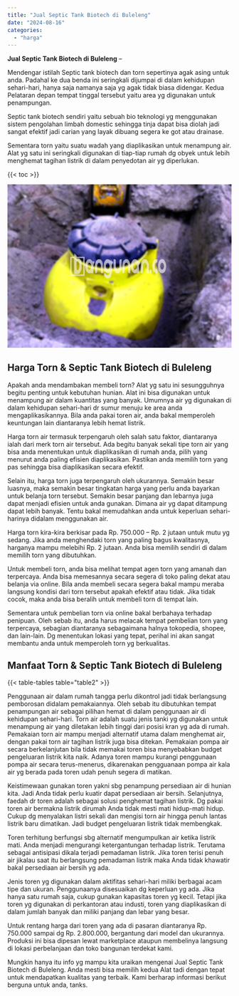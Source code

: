 ```yaml
---
title: "Jual Septic Tank Biotech di Buleleng"
date: "2024-08-16"
categories: 
  - "harga"
---
```


**Jual Septic Tank Biotech di Buleleng** –

Mendengar istilah Septic tank biotech dan torn sepertinya agak asing untuk anda. Padahal ke dua benda ini seringkali dijumpai di dalam kehidupan sehari-hari, hanya saja namanya saja yg agak tidak biasa didengar. Kedua Pelataran depan tempat tinggal tersebut yaitu area yg digunakan untuk penampungan.

Septic tank biotech sendiri yaitu sebuah bio teknologi yg menggunakan sistem pengolahan limbah domestic sehingga tinja dapat bisa diolah jadi sangat efektif jadi carian yang layak dibuang segera ke got atau drainase.

Sementara torn yaitu suatu wadah yang diaplikasikan untuk menampung air. Alat yg satu ini seringkali digunakan di tiap-tiap rumah dg obyek untuk lebih menghemat tagihan listrik di dalam penyedotan air yg diperlukan.

{{< toc >}}

![Jual Septic Tank Biotech di Buleleng](/images/jual-bio-septictank-43.png)

## Harga Torn & Septic Tank Biotech di Buleleng

Apakah anda mendambakan membeli torn? Alat yg satu ini sesungguhnya begitu penting untuk kebutuhan hunian. Alat ini bisa digunakan untuk menampung air dalam kuantitas yang banyak. Umumnya air yg digunakan di dalam kehidupan sehari-hari dr sumur menuju ke area anda mengaplikasikannya. Bila anda pakai toren air, anda bakal memperoleh keuntungan lain diantaranya lebih hemat listrik.

Harga torn air termasuk terpengaruh oleh salah satu faktor, diantaranya ialah dari merk torn air tersebut. Ada begitu banyak sekali tipe torn air yang bisa anda menentukan untuk diaplikasikan di rumah anda, pilih yang menurut anda paling efisien diaplikasikan. Pastikan anda memilih torn yang pas sehingga bisa diaplikasikan secara efektif.

Selain itu, harga torn juga terpengaruh oleh ukurannya. Semakin besar luasnya, maka semakin besar tingkatan harga yang perlu anda bayarkan untuk belanja torn tersebut. Semakin besar panjang dan lebarnya juga dapat menjadi efisien untuk anda gunakan. Dimana air yg dapat ditampung dapat lebih banyak. Tentu bakal memudahkan anda untuk keperluan sehari-harinya didalam menggunakan air.

Harga torn kira-kira berkisar pada Rp. 750.000 – Rp. 2 jutaan untuk mutu yg sedang. Jika anda menghendaki torn yang paling bagus kwalitasnya, harganya mampu melebihi Rp. 2 jutaan. Anda bisa memilih sendiri di dalam memilih torn yang dibutuhkan.

Untuk membeli torn, anda bisa melihat tempat agen torn yang amanah dan terpercaya. Anda bisa memesannya secara segera di toko paling dekat atau belanja via online. Bila anda membeli secara segera bakal mampu meraba langsung kondisi dari torn tersebut apakah efektif atau tidak. Jika tidak cocok, maka anda bisa beralih untuk membeli torn di tempat lain.

Sementara untuk pembelian torn via online bakal berbahaya terhadap penipuan. Oleh sebab itu, anda harus melacak tempat pembelian torn yang terpercaya, sebagian diantaranya sebagaimana halnya tokopedia, shopee, dan lain-lain. Dg menentukan lokasi yang tepat, perihal ini akan sangat membantu anda untuk memperoleh torn yg berkualitas.

## Manfaat Torn & Septic Tank Biotech di Buleleng

{{< table-tables table="table2" >}}

Penggunaan air dalam rumah tangga perlu dikontrol jadi tidak berlangsung pemborosan didalam pemakaiannya. Oleh sebab itu dibutuhkan tempat penampungan air sebagai pilihan hemat di dalam penggunaan air di kehidupan sehari-hari. Torn air adalah suatu jenis tanki yg digunakan untuk menampung air yang diletakan lebih tinggi dari posisi kran yg ada di rumah. Pemakaian torn air mampu menjadi alternatif utama dalam menghemat air, dengan pakai torn air tagihan listrik juga bisa ditekan. Pemakaian pompa air secara berkelanjutan bila tidak memakai toren bisa menyebabkan budget pengeluaran listrik kita naik. Adanya toren mampu kurangi penggunaan pompa air secara terus-menerus, dikarenakan pengguanaan pompa air kala air yg berada pada toren udah penuh segera di matikan.

Keistimewaan gunakan toren yakni sbg penampung persediaan air di hunian kita. Jadi Anda tidak perlu kuatir dapat persediaan air bersih. Selanjutnya, faedah dr toren adalah sebagai solusi penghemat tagihan listrik. Dg pakai toren air bermakna listrik dirumah Anda tidak mesti mati hidup-mati hidup. Cukup dg menyalakan listri sekali dan mengisi torn air hingga penuh lantas listrik baru dimatikan. Jadi budget pengeluaran listrik tidak membengkak.

Toren terhitung berfungsi sbg alternatif mengumpulkan air ketika listrik mati. Anda menjadi mengurangi ketergantungan terhadap listrik. Terutama sebagai antisipasi dikala terjadi pemadaman listrik. Jika toren terisi penuh air jikalau saat itu berlangsung pemadaman listrik maka Anda tidak khawatir bakal persediaan air bersih yg ada.

Jenis toren yg digunakan dalam aktifitas sehari-hari miliki berbagai acam tipe dan ukuran. Penggunaanya disesuaikan dg keperluan yg ada. Jika hanya satu rumah saja, cukup gunakan kapasitas toren yg kecil. Tetapi jika toren yg digunakan di perkantoran atau industi, toren yang diaplikasikan di dalam jumlah banyak dan miliki panjang dan lebar yang besar.

Untuk rentang harga dari toren yang ada di pasaran diantaranya Rp. 750.000 sampai dg Rp. 2.800.000, bergantung dari model dan ukurannya. Produksi ini bisa dipesan lewat marketplace ataupun membelinya langsung di lokasi perbelanjaan dan toko bangunan terdekat kami.

Mungkin hanya itu info yg mampu kita uraikan mengenai Jual Septic Tank Biotech di Buleleng. Anda mesti bisa memilih kedua Alat tadi dengan tepat untuk mendapatkan kualitas yang terbaik. Kami berharap informasi berikut berguna untuk anda, tanks.
